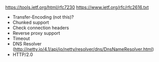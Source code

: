 https://tools.ietf.org/html/rfc7230
https://www.ietf.org/rfc/rfc2616.txt

- Transfer-Encoding (not this)?
- Chunked support
- Check connection headers
- Reverse proxy support
- Timeout
- DNS Resolver (http://netty.io/4.1/api/io/netty/resolver/dns/DnsNameResolver.html)
- HTTP/2.0